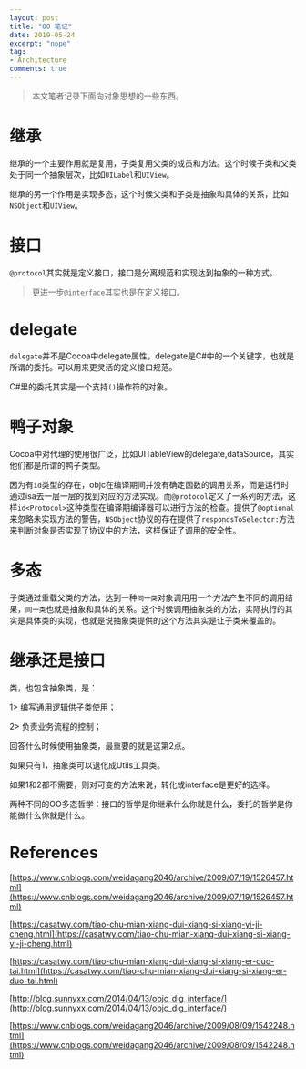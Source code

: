 ```yaml
---
layout: post
title: "OO 笔记"
date: 2019-05-24
excerpt: "nope"
tag:
- Architecture
comments: true
---
```


> 本文笔者记录下面向对象思想的一些东西。

# 继承

继承的一个主要作用就是复用，子类复用父类的成员和方法。这个时候子类和父类处于同一个抽象层次，比如`UILabel`和`UIView`。

继承的另一个作用是实现多态，这个时候父类和子类是抽象和具体的关系，比如`NSObject`和`UIView`。

# 接口

`@protocol`其实就是定义接口，接口是分离规范和实现达到抽象的一种方式。

> 更进一步`@interface`其实也是在定义接口。

# delegate

`delegate`并不是Cocoa中delegate属性，delegate是C#中的一个关键字，也就是所谓的委托。可以用来更灵活的定义接口规范。

C#里的委托其实是一个支持`()`操作符的对象。

# 鸭子对象

Cocoa中对代理的使用很广泛，比如UITableView的delegate,dataSource，其实他们都是所谓的鸭子类型。

因为有`id`类型的存在，objc在编译期间并没有确定函数的调用关系，而是运行时通过isa去一层一层的找到对应的方法实现。而`@protocol`定义了一系列的方法，这样`id<Protocol>`这种类型在编译期编译器可以进行方法的检查。提供了`@optional`来忽略未实现方法的警告，`NSObject`协议的存在提供了`respondsToSelector:`方法来判断对象是否实现了协议中的方法，这样保证了调用的安全性。

# 多态

子类通过重载父类的方法，达到一种`同一类`对象调用用一个方法产生不同的调用结果，`同一类`也就是抽象和具体的关系。这个时候调用抽象类的方法，实际执行的其实是具体类的实现，也就是说抽象类提供的这个方法其实是让子类来覆盖的。

# 继承还是接口

类，也包含抽象类，是：

1> 编写通用逻辑供子类使用；

2> 负责业务流程的控制；

回答什么时候使用抽象类，最重要的就是这第2点。

如果只有1，抽象类可以退化成Utils工具类。

如果1和2都不需要，则对可变的方法来说，转化成interface是更好的选择。

两种不同的OO多态哲学：接口的哲学是你继承什么你就是什么，委托的哲学是你能做什么你就是什么。

# References

[https://www.cnblogs.com/weidagang2046/archive/2009/07/19/1526457.html](https://www.cnblogs.com/weidagang2046/archive/2009/07/19/1526457.html)

[https://casatwy.com/tiao-chu-mian-xiang-dui-xiang-si-xiang-yi-ji-cheng.html](https://casatwy.com/tiao-chu-mian-xiang-dui-xiang-si-xiang-yi-ji-cheng.html)

[https://casatwy.com/tiao-chu-mian-xiang-dui-xiang-si-xiang-er-duo-tai.html](https://casatwy.com/tiao-chu-mian-xiang-dui-xiang-si-xiang-er-duo-tai.html)

[http://blog.sunnyxx.com/2014/04/13/objc_dig_interface/](http://blog.sunnyxx.com/2014/04/13/objc_dig_interface/)

[https://www.cnblogs.com/weidagang2046/archive/2009/08/09/1542248.html](https://www.cnblogs.com/weidagang2046/archive/2009/08/09/1542248.html)
